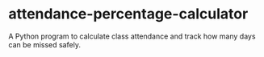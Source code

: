 # attendance-percentage-calculator
A Python program to calculate class attendance and track how many days can be missed safely.
